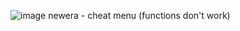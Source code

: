 ![image](https://github.com/user-attachments/assets/c7ba29d1-d2ba-4a82-8285-e4a8f8225430)
newera - cheat menu (functions don't work)
